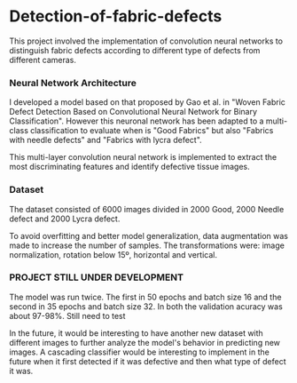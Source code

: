 # Detection-of-fabric-defects

This project involved the implementation of convolution neural networks to distinguish fabric defects according to different type of defects from different cameras.

### Neural Network Architecture
I developed a model based on that proposed by Gao et al. in "Woven Fabric Defect Detection Based on Convolutional Neural Network for Binary Classification". However this neuronal network has been adapted to a multi-class classification to evaluate when is "Good Fabrics" but also "Fabrics with needle defects" and "Fabrics with lycra defect".

This multi-layer convolution neural network is implemented to extract the most discriminating features and identify defective tissue images.

### Dataset
The dataset consisted of 6000 images divided in 2000 Good, 2000 Needle defect and 2000 Lycra defect.

To avoid overfitting and better model generalization, data augmentation was made to increase the number of samples. The transformations were: image normalization, rotation below 15º, horizontal and vertical.

### PROJECT STILL UNDER DEVELOPMENT
The model was run twice. The first in 50 epochs and batch size 16 and the second in 35 epochs and batch size 32. In both the validation acuracy was about 97-98%. Still need to test

In the future, it would be interesting to have another new dataset with different images to further analyze the model's behavior in predicting new images. A cascading classifier would be interesting to implement in the future when it first detected if it was defective and then what type of defect it was.
